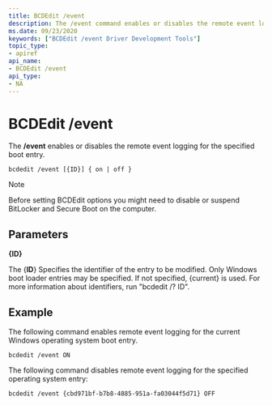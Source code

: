 ```yaml
---
title: BCDEdit /event
description: The /event command enables or disables the remote event logging for the specified boot entry.
ms.date: 09/23/2020
keywords: ["BCDEdit /event Driver Development Tools"]
topic_type:
- apiref
api_name:
- BCDEdit /event
api_type:
- NA
---
```


# BCDEdit /event


The **/event** enables or disables the remote event logging for the specified boot entry.

``` syntax
bcdedit /event [{ID}] { on | off }
```

> [!NOTE]
> Before setting BCDEdit options you might need to disable or suspend BitLocker and Secure Boot on the computer.

## Parameters

<strong>{ID}</strong>

The {**ID**} Specifies the identifier of the entry to be modified.  Only  Windows boot loader entries may be specified.  If not
specified, {current} is used. For more information about identifiers, run "bcdedit /? ID".

## Example

The following command enables remote event logging for the current Windows operating system boot entry.

``` syntax
bcdedit /event ON
```

The following command disables remote event logging for the specified operating
system entry:

```syntax
bcdedit /event {cbd971bf-b7b8-4885-951a-fa03044f5d71} OFF
```
